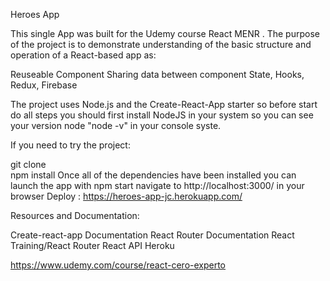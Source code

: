 Heroes App 


This single App was built for the  Udemy course React  MENR . The purpose of the project is to demonstrate understanding of the basic structure and operation of a React-based app as:

Reuseable Component
Sharing data between component
State, 
Hooks,
Redux, 
Firebase

The project uses Node.js and the Create-React-App starter so before start do all steps you should first install NodeJS in your system so you can see your version node "node -v" in your console syste.

If you need to try the project:

git clone  
npm install
Once all of the dependencies have been installed you can launch the app with
npm start
navigate to http://localhost:3000/ in your browser
Deploy : https://heroes-app-jc.herokuapp.com/

Resources and Documentation:

Create-react-app Documentation
React Router Documentation
React Training/React Router
React API
Heroku

https://www.udemy.com/course/react-cero-experto
